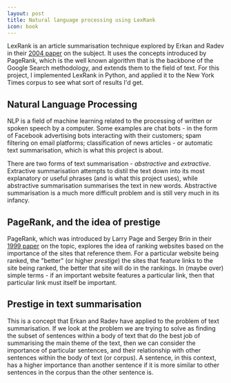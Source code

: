 ```yaml
---
layout: post
title: Natural language processing using LexRank
icon: book
---
```


LexRank is an article summarisation technique explored by Erkan and Radev in their [2004 paper](https://www.cs.cmu.edu/afs/cs/project/jair/pub/volume22/erkan04a-html/erkan04a.html) on the subject. It uses the concepts introduced by PageRank, which is the well known algorithm that is the backbone of the Google Search methodology, and extends them to the field of text. For this project, I implemented LexRank in Python, and applied it to the New York Times corpus to see what sort of results I'd get.

## Natural Language Processing

NLP is a field of machine learning related to the processing of written or spoken speech by a computer. Some examples are chat bots - in the form of Facebook advertising bots interacting with their customers; spam filtering on email platforms; classification of news articles - or automatic text summarisation, which is what this project is about.

There are two forms of text summarisation - *abstractive* and *extractive*. Extractive summarisation attempts to distil the text down into its most explanatory or useful phrases (and is what this project uses), while abstractive summarisation summarises the text in new words. Abstractive summarisation is a much more difficult problem and is still very much in its infancy.

## PageRank, and the idea of prestige

PageRank, which was introduced by Larry Page and Sergey Brin in their [1999 paper](http://ilpubs.stanford.edu:8090/422/1/1999-66.pdf) on the topic, explores the idea of ranking websites based on the importance of the sites that reference them. For a particular website being ranked, the "better" (or higher *prestige*) the sites that feature links to the site being ranked, the better that site will do in the rankings. In (maybe over) simple terms - if an important website features a particular link, then that particular link must itself be important.

## Prestige in text summarisation

This is a concept that Erkan and Radev have applied to the problem of text summarisation. If we look at the problem we are trying to solve as finding the subset of sentences within a body of text that do the best job of summarising the main theme of the text, then we can consider the importance of particular sentences, and their relationship with other sentences within the body of text (or corpus). A sentence, in this context, has a higher importance than another sentence if it is more similar to other sentences in the corpus than the other sentence is.
